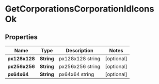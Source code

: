
# GetCorporationsCorporationIdIconsOk

## Properties
Name | Type | Description | Notes
------------ | ------------- | ------------- | -------------
**px128x128** | **String** | px128x128 string |  [optional]
**px256x256** | **String** | px256x256 string |  [optional]
**px64x64** | **String** | px64x64 string |  [optional]



